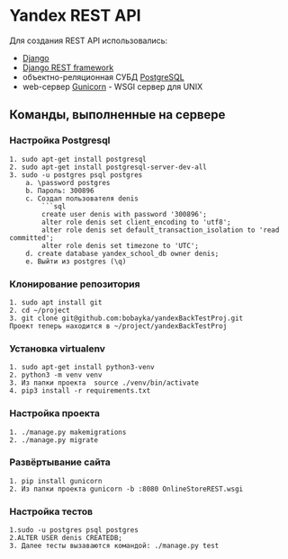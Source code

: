 # Yandex REST API

Для создания REST API использовались:
 - [Django](https://www.djangoproject.com/) 
 - [Django REST framework](https://www.django-rest-framework.org/)
 -  объектно-реляционная СУБД [PostgreSQL](https://www.postgresql.org/)
 -  web-сервер [Gunicorn](https://gunicorn.org/) - WSGI сервер для UNIX


## Команды, выполненные на сервере
### Настройка Postgresql
    1. sudo apt-get install postgresql
    2. sudo apt-get install postgresql-server-dev-all
    3. sudo -u postgres psql postgres
        a. \password postgres
        b. Пароль: 300896
        c. Создал пользователя denis
            ```sql
            create user denis with password '300896';
            alter role denis set client_encoding to 'utf8';
            alter role denis set default_transaction_isolation to 'read committed';
            alter role denis set timezone to 'UTC';
        d. create database yandex_school_db owner denis;
        e. Выйти из postgres (\q)   

### Клонирование репозитория
    1. sudo apt install git
    2. cd ~/project 
    3. git clone git@github.com:bobayka/yandexBackTestProj.git 
    Проект теперь находится в ~/project/yandexBackTestProj
### Установка virtualenv
    1. sudo apt-get install python3-venv
    2. python3 -m venv venv
    3. Из папки проекта  source ./venv/bin/activate
    4. pip3 install -r requirements.txt
### Настройка проекта 
    1. ./manage.py makemigrations
    2. ./manage.py migrate
### Развёртывание сайта
    1. pip install gunicorn   
    2. Из папки проекта gunicorn -b :8080 OnlineStoreREST.wsgi 
### Настройка тестов
    1.sudo -u postgres psql postgres
    2.ALTER USER denis CREATEDB;
    3. Далее тесты вызаваются командой: ./manage.py test

